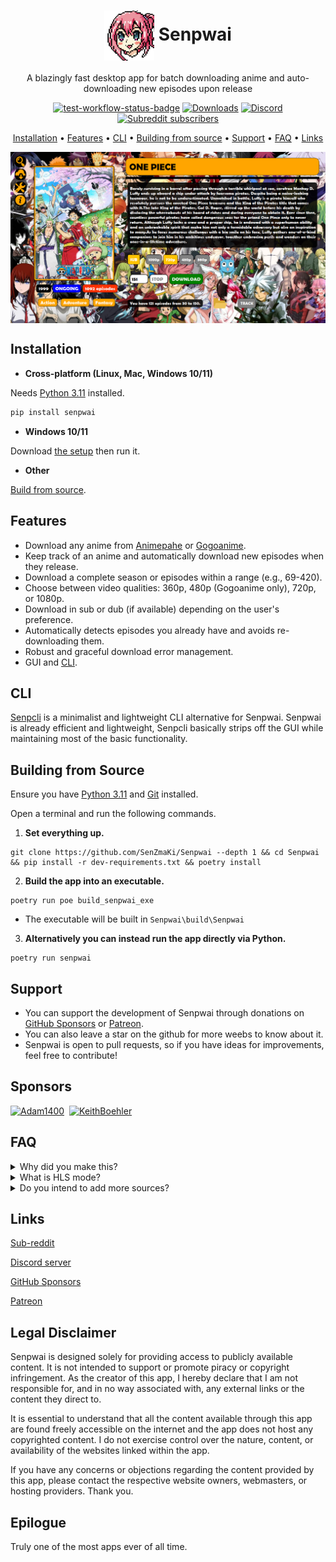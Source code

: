 <h1 align="center">
<img align="center" height="80px" width="80px" src="https://raw.githubusercontent.com/SenZmaKi/Senpwai/master/.github/images/senpwai-icon.png" alt="senpwai-icon"> Senpwai</h1>
<p align="center">
A blazingly fast desktop app for batch downloading anime and auto-downloading new episodes upon release
</p>

<p align="center">
 <a href=https://github.com/SenZmaKi/Senpwai/actions/workflows/test.yml> <img height="30px" src=https://github.com/SenZmaKi/Senpwai/actions/workflows/test.yml/badge.svg alt=test-workflow-status-badge></a>
 <a href="https://github.com/SenZmaKi/Senpwai/releases"><img  height="30px" src="https://img.shields.io/github/downloads/SenZmaKi/Senpwai/total" alt="Downloads"></a>
 <a href="https://discord.gg/invite/e9UxkuyDX2" target="_blank"><img height="30px" alt="Discord" src="https://img.shields.io/discord/1131981618777702540?label=Discord&logo=discord" alt="Discord-icon"></a>
 <a href="https://www.reddit.com/r/Senpwai" target="_blank"><img height="30px" alt="Subreddit subscribers" src="https://img.shields.io/reddit/subreddit-subscribers/senpwai?label=Reddit&logo=reddit" alt="Reddit-icon"</a>
</p>
<p align="center">
  <a href="#installation">Installation</a> •
  <a href="#features">Features</a> •
  <a href="#cli">CLI</a> •
  <a href="#building-from-source">Building from source</a> •
  <a href="#support">Support</a> •
  <a href="#faq">FAQ</a> •
  <a href="#links">Links</a>
</p>

<img align="center" src="https://raw.githubusercontent.com/SenZmaKi/Senpwai/master/.github/images/one-piece.png" alt="one-piece-screenshot">

## Installation
- **Cross-platform (Linux, Mac, Windows 10/11)**

Needs [Python 3.11](https://www.python.org/downloads/release/python-3111) installed.
```bash
pip install senpwai
```
- **Windows 10/11**

Download [the setup](https://github.com/SenZmaKi/Senpwai/releases/latest/download/Senpwai-setup.exe) then run it.

- **Other**

[Build from source](#building-from-source).

## Features

- Download any anime from [Animepahe](https://animepahe.ru) or [Gogoanime](https://anitaku.to).
- Keep track of an anime and automatically download new episodes when they release.
- Download a complete season or episodes within a range (e.g., 69-420).
- Choose between video qualities: 360p, 480p (Gogoanime only), 720p, or 1080p.
- Download in sub or dub (if available) depending on the user's preference.
- Automatically detects episodes you already have and avoids re-downloading them.
- Robust and graceful download error management.
- GUI and [CLI](https://github.com/SenZmaKi/Senpwai/blob/master/docs/senpcli-guide.md).

## CLI

[Senpcli](https://github.com/SenZmaKi/Senpwai/blob/master/docs/senpcli-guide.md) is a minimalist and lightweight CLI alternative for Senpwai. Senpwai is already efficient and lightweight, Senpcli basically strips off the GUI while maintaining most of the basic functionality.

## Building from Source

Ensure you have [Python 3.11](https://www.python.org/downloads/release/python-3111) and [Git](https://github.com/git-guides/install-git) installed.

Open a terminal and run the following commands.

1. **Set everything up.**

```
git clone https://github.com/SenZmaKi/Senpwai --depth 1 && cd Senpwai && pip install -r dev-requirements.txt && poetry install
```


2. **Build the app into an executable.**

```
poetry run poe build_senpwai_exe
```

- The executable will be built in `Senpwai\build\Senpwai`

3. **Alternatively you can instead run the app directly via Python.**

```
poetry run senpwai
```

## Support

- You can support the development of Senpwai through donations on [GitHub Sponsors](https://github.com/sponsors/SenZmaKi) or [Patreon](https://patreon.com/Senpwai).
- You can also leave a star on the github for more weebs to know about it.
- Senpwai is open to pull requests, so if you have ideas for improvements, feel free to contribute!

## Sponsors
<p>
<a href="https://github.com/Adam1400"><img src="https://github.com/Adam1400.png" width="80px" alt="Adam1400"/></a>&nbsp;&nbsp;<a href="https://github.com/KeithBoehler"><img src="https://github.com/KeithBoehler.png" width="80px" alt="KeithBoehler" /></a>
</p>

## FAQ

<details> <summary> Why did you make this? </summary>
I couldn't afford wifi so I used my college wifi to download anime after class but batch downloading from streaming sites is a pain in the ass,
you have to click billions of links just to download one episode, so I made Senpwai to help me and possibly others that face a similar problem.
</details>

<details> <summary> What is HLS mode? </summary>
 
HLS mode attempts to fix the unstability of Gogoanime normal mode. 
In HLS mode Gogoanime downloads are guaranteed to work, though with a few downsides:

- Requires [FFmpeg](https://www.hostinger.com/tutorials/how-to-install-ffmpeg) to be installed, though Senpwai can attempt to automatically install it for you.
- No download size indication but Senpwai will estimate the total download size after the first download.

</details>

<details> <summary> Do you intend to add more sources? </summary>

One person can only do so much, I only plan on adding another source if something ever happens to Animepahe or Gogoanime.
More sources means more writing more code which in turn means fixing more bugs.

</details>

## Links

[Sub-reddit](https://reddit.com/r/Senpwai)

[Discord server](https://discord.com/invite/e9UxkuyDX2)

[GitHub Sponsors](https://github.com/sponsors/SenZmaKi)

[Patreon](https://patreon.com/Senpwai)

## Legal Disclaimer

Senpwai is designed solely for providing access to publicly available content. It is not intended to support or promote piracy or copyright infringement. As the creator of this app, I hereby declare that I am not responsible for, and in no way associated with, any external links or the content they direct to.

It is essential to understand that all the content available through this app are found freely accessible on the internet and the app does not host any copyrighted content. I do not exercise control over the nature, content, or availability of the websites linked within the app.

If you have any concerns or objections regarding the content provided by this app, please contact the respective website owners, webmasters, or hosting providers. Thank you.

## Epilogue

Truly one of the most apps ever of all time.
